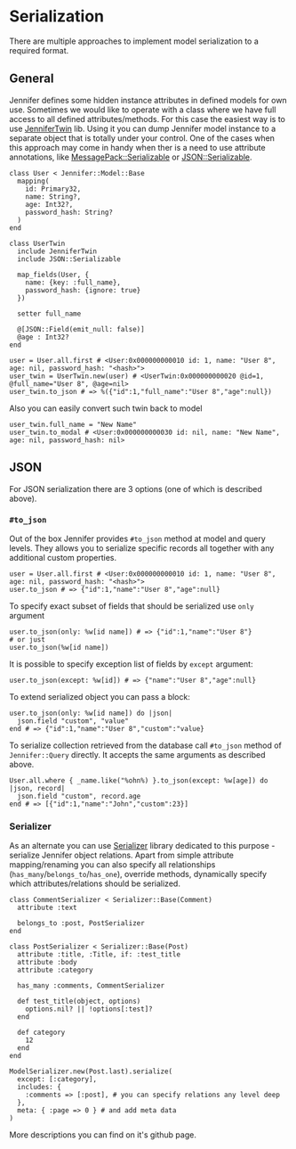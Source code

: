 # Serialization

There are multiple approaches to implement model serialization to a required format.

## General

Jennifer defines some hidden instance attributes in defined models for own use. Sometimes we would like to operate with a class where we have full access to all defined attributes/methods. For this case the easiest way is to use [JenniferTwin](https://github.com/imdrasil/jennifer_twin) lib. Using it you can dump Jennifer model instance to a separate object that is totally under your control. One of the cases when this approach may come in handy when ther is a need to use attribute annotations, like [MessagePack::Serializable](https://github.com/crystal-community/msgpack-crystal) or [JSON::Serializable](https://crystal-lang.org/api/0.31.1/JSON/Serializable.html).

```crystal
class User < Jennifer::Model::Base
  mapping(
    id: Primary32,
    name: String?,
    age: Int32?,
    password_hash: String?
  )
end

class UserTwin
  include JenniferTwin
  include JSON::Serializable

  map_fields(User, {
    name: {key: :full_name},
    password_hash: {ignore: true}
  })

  setter full_name

  @[JSON::Field(emit_null: false)]
  @age : Int32?
end

user = User.all.first # <User:0x000000000010 id: 1, name: "User 8", age: nil, password_hash: "<hash>">
user_twin = UserTwin.new(user) # <UserTwin:0x000000000020 @id=1, @full_name="User 8", @age=nil>
user_twin.to_json # => %({"id":1,"full_name":"User 8","age":null})
```

Also you can easily convert such twin back to model

```crystal
user_twin.full_name = "New Name"
user_twin.to_modal # <User:0x000000000030 id: nil, name: "New Name", age: nil, password_hash: nil>
```

## JSON

For JSON serialization there are 3 options (one of which is described above).

### `#to_json`

Out of the box Jennifer provides `#to_json` method at model and query levels. They allows you to serialize specific records all together with any additional custom properties.

```crystal
user = User.all.first # <User:0x000000000010 id: 1, name: "User 8", age: nil, password_hash: "<hash>">
user.to_json # => {"id":1,"name":"User 8","age":null}
```

To specify exact subset of fields that should be serialized use `only` argument

```crystal
user.to_json(only: %w[id name]) # => {"id":1,"name":"User 8"}
# or just
user.to_json(%w[id name])
```

It is possible to specify exception list of fields by `except` argument:

```crystal
user.to_json(except: %w[id]) # => {"name":"User 8","age":null}
```

To extend serialized object you can pass a block:

```crystal
user.to_json(only: %w[id name]) do |json|
  json.field "custom", "value"
end # => {"id":1,"name":"User 8","custom":"value}
```

To serialize collection retrieved from the database call `#to_json` method of `Jennifer::Query` directly. It accepts the same arguments as described above.

```crystal
User.all.where { _name.like("%ohn%) }.to_json(except: %w[age]) do |json, record|
  json.field "custom", record.age
end # => [{"id":1,"name":"John","custom":23}]
```

### Serializer

As an alternate you can use [Serializer](https://github.com/imdrasil/serializer) library dedicated to this purpose - serialize Jennifer object relations. Apart from simple attribute mapping/renaming you can also specify all relationships (`has_many`/`belongs_to`/`has_one`), override methods, dynamically specify which attributes/relations should be serialized.

```crystal
class CommentSerializer < Serializer::Base(Comment)
  attribute :text

  belongs_to :post, PostSerializer
end

class PostSerializer < Serializer::Base(Post)
  attribute :title, :Title, if: :test_title
  attribute :body
  attribute :category

  has_many :comments, CommentSerializer

  def test_title(object, options)
    options.nil? || !options[:test]?
  end

  def category
    12
  end
end

ModelSerializer.new(Post.last).serialize(
  except: [:category],
  includes: {
    :comments => [:post], # you can specify relations any level deep
  },
  meta: { :page => 0 } # and add meta data
)
```

More descriptions you can find on it's github page.
